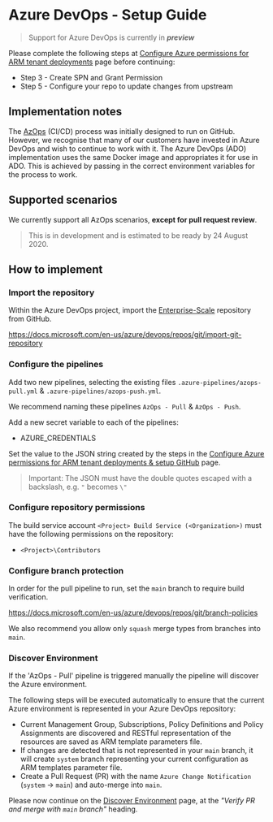 # Azure DevOps - Setup Guide

> Support for Azure DevOps is currently in ***preview***

Please complete the following steps at [Configure Azure permissions for ARM tenant deployments](setup-github.md) page before continuing:

* Step 3 - Create SPN and Grant Permission
* Step 5 - Configure your repo to update changes from upstream

## Implementation notes

The [AzOps](https://github.com/Azure/AzOps/) (CI/CD) process was initially designed to run on GitHub. However, we recognise that many of our customers have invested in Azure DevOps and wish to continue to work with it. The Azure DevOps (ADO) implementation uses the same Docker image and appropriates it for use in ADO. This is achieved by passing in the correct environment variables for the process to work.

## Supported scenarios

We currently support all AzOps scenarios, **except for pull request review**. 

> This is in development and is estimated to be ready by 24 August 2020.

## How to implement

### Import the repository

Within the Azure DevOps project, import the [Enterprise-Scale](https://github.com/Azure/Enterprise-Scale) repository from GitHub.

https://docs.microsoft.com/en-us/azure/devops/repos/git/import-git-repository

### Configure the pipelines

Add two new pipelines, selecting the existing files `.azure-pipelines/azops-pull.yml` & `.azure-pipelines/azops-push.yml`.

We recommend naming these pipelines `AzOps - Pull` & `AzOps - Push`.

Add a new secret variable to each of the pipelines:

* AZURE_CREDENTIALS

Set the value to the JSON string created by the steps in the [Configure Azure permissions for ARM tenant deployments & setup GitHub](setup-github.md) page.

 > Important: The JSON must have the double quotes escaped with a backslash, e.g. `"` becomes `\"`

### Configure repository permissions

The build service account `<Project> Build Service (<Organization>)` must have the following permissions on the repository:

* `<Project>\Contributors`

### Configure branch protection

In order for the pull pipeline to run, set the `main` branch to require build verification.

https://docs.microsoft.com/en-us/azure/devops/repos/git/branch-policies

We also recommend you allow only `squash` merge types from branches into `main`.

### Discover Environment

If the 'AzOps - Pull' pipeline is triggered manually the pipeline will discover the Azure environment.

The following steps will be executed automatically to ensure that the current Azure environment is represented in your Azure DevOps repository:

* Current Management Group, Subscriptions, Policy Definitions and Policy Assignments are discovered and RESTful representation of the resources are saved as ARM template parameters file.
* If changes are detected that is not represented in your `main` branch, it will create `system` branch representing your current configuration as ARM templates parameter file.
* Create a Pull Request (PR) with the name `Azure Change Notification` (`system`  -> `main`) and auto-merge into `main`.

Please now continue on the [Discover Environment](discover-environemnt.md#verify-pr-and-merge-with-main-branch) page, at the *"Verify PR and merge with `main` branch"* heading.
